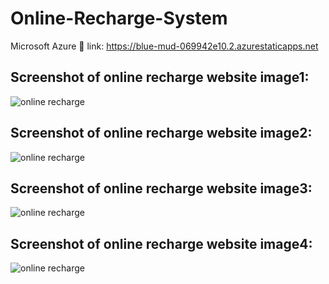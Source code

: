 # Online-Recharge-System 
Microsoft Azure 🔗 link: https://blue-mud-069942e10.2.azurestaticapps.net

<h2>Screenshot of online recharge website image1:</h2>
<img src="https://github.com/Subrata0Ghosh/Online-Recharge-System/blob/main/images/Screenshot_2022-11-08-17-24-27-54_40deb401b9ffe8e1df2f1cc5ba480b12.jpg" alt="online recharge">

<h2>Screenshot of online recharge website image2:</h2>
<img src="https://github.com/Subrata0Ghosh/Online-Recharge-System/blob/main/images/Screenshot_2022-11-08-17-24-37-23_40deb401b9ffe8e1df2f1cc5ba480b12.jpg" alt="online recharge">

<h2>Screenshot of online recharge website image3:</h2>
<img src="https://github.com/Subrata0Ghosh/Online-Recharge-System/blob/main/images/Screenshot_2022-11-08-17-24-44-34_40deb401b9ffe8e1df2f1cc5ba480b12.jpg" alt="online recharge">

<h2>Screenshot of online recharge website image4:</h2>
<img src="https://github.com/Subrata0Ghosh/Online-Recharge-System/blob/main/images/Screenshot_2022-11-08-17-24-16-97_40deb401b9ffe8e1df2f1cc5ba480b12.jpg" alt="online recharge">
